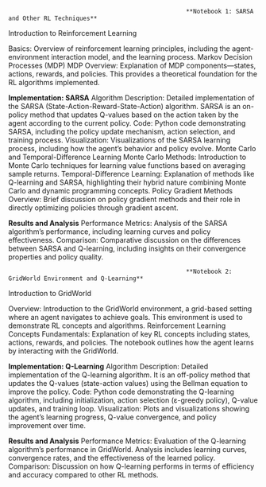                                                       **Notebook 1: SARSA and Other RL Techniques**
                                                      
Introduction to Reinforcement Learning

Basics: Overview of reinforcement learning principles, including the agent-environment interaction model, and the learning process.
Markov Decision Processes (MDP)
MDP Overview: 
Explanation of MDP components—states, actions, rewards, and policies. This provides a theoretical foundation for the RL algorithms implemented.

**Implementation: SARSA**
Algorithm Description: Detailed implementation of the SARSA (State-Action-Reward-State-Action) algorithm. SARSA is an on-policy method that updates Q-values based on the action taken by the agent according to the current policy.
Code: Python code demonstrating SARSA, including the policy update mechanism, action selection, and training process.
Visualization: Visualizations of the SARSA learning process, including how the agent’s behavior and policy evolve.
Monte Carlo and Temporal-Difference Learning
Monte Carlo Methods: Introduction to Monte Carlo techniques for learning value functions based on averaging sample returns.
Temporal-Difference Learning: Explanation of methods like Q-learning and SARSA, highlighting their hybrid nature combining Monte Carlo and dynamic programming concepts.
Policy Gradient Methods
Overview: Brief discussion on policy gradient methods and their role in directly optimizing policies through gradient ascent.

**Results and Analysis**
Performance Metrics: Analysis of the SARSA algorithm’s performance, including learning curves and policy effectiveness.
Comparison: Comparative discussion on the differences between SARSA and Q-learning, including insights on their convergence properties and policy quality.


                                                      **Notebook 2: GridWorld Environment and Q-Learning**

Introduction to GridWorld

Overview: 
Introduction to the GridWorld environment, a grid-based setting where an agent navigates to achieve goals. This environment is used to demonstrate RL concepts and algorithms.
Reinforcement Learning Concepts
Fundamentals: 
Explanation of key RL concepts including states, actions, rewards, and policies. The notebook outlines how the agent learns by interacting with the GridWorld.

**Implementation: Q-Learning**
Algorithm Description: Detailed implementation of the Q-learning algorithm. It is an off-policy method that updates the Q-values (state-action values) using the Bellman equation to improve the policy.
Code: Python code demonstrating the Q-learning algorithm, including initialization, action selection (ε-greedy policy), Q-value updates, and training loop.
Visualization: Plots and visualizations showing the agent’s learning progress, Q-value convergence, and policy improvement over time.

**Results and Analysis**
Performance Metrics: Evaluation of the Q-learning algorithm’s performance in GridWorld. Analysis includes learning curves, convergence rates, and the effectiveness of the learned policy.
Comparison: Discussion on how Q-learning performs in terms of efficiency and accuracy compared to other RL methods.
